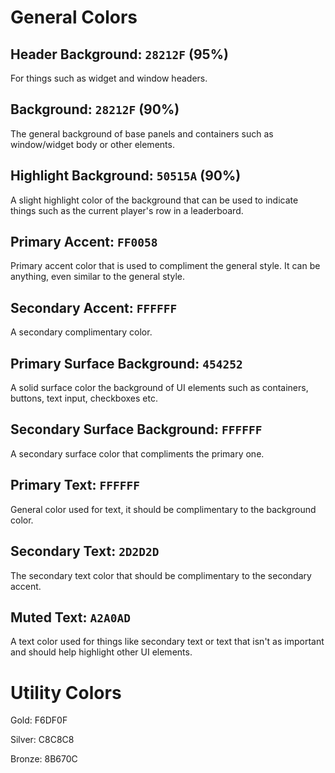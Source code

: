 # General Colors

## Header Background: `28212F` (95%)
For things such as widget and window headers.

## Background: `28212F` (90%)
The general background of base panels and containers such as window/widget body or other elements.

## Highlight Background: `50515A` (90%)
A slight highlight color of the background that can be used to indicate things such as the current player's row in a leaderboard.

## Primary Accent: `FF0058`
Primary accent color that is used to compliment the general style. It can be anything, even similar to the general style.

## Secondary Accent: `FFFFFF`
A secondary complimentary color.

## Primary Surface Background: `454252`
A solid surface color the background of UI elements such as containers, buttons, text input, checkboxes etc.

## Secondary Surface Background: `FFFFFF`
A secondary surface color that compliments the primary one.

## Primary Text: `FFFFFF`
General color used for text, it should be complimentary to the background color.

## Secondary Text: `2D2D2D`
The secondary text color that should be complimentary to the secondary accent.

## Muted Text: `A2A0AD`
A text color used for things like secondary text or text that isn't as important and should help
highlight other UI elements.


# Utility Colors
Gold: F6DF0F

Silver: C8C8C8

Bronze: 8B670C

